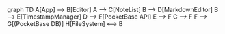 graph TD
    A[App] --> B[Editor]
    A --> C[NoteList]
    B --> D[MarkdownEditor]
    B --> E[TimestampManager]
    D --> F[PocketBase API]
    E --> F
    C --> F
    F --> G[(PocketBase DB)]
    H[FileSystem] <--> B